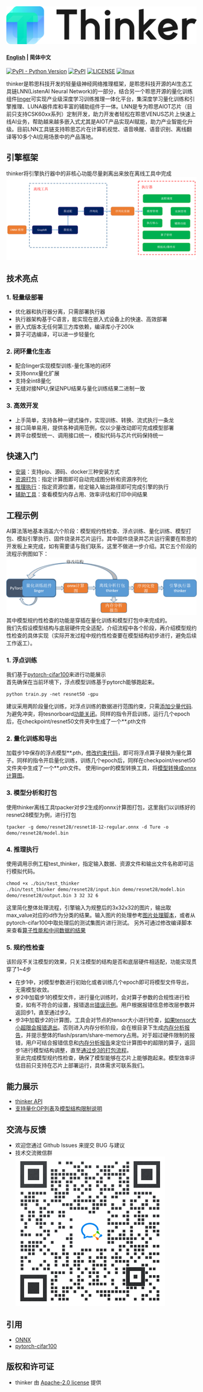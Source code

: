 ![thinker_logo](thinker/docs/images/thinker_logo.png)
--------------------------------------------------------------------------------
#### [English](README_EN.md) | 简体中文

[![PyPI - Python Version](https://img.shields.io/pypi/pyversions/pythinker.svg)](https://pypi.org/project/pythinker)
[![PyPI](https://badge.fury.io/py/pythinker.svg)](https://badge.fury.io/py/pythinker)
[![LICENSE](https://img.shields.io/github/license/LISTENAI/thinker.svg?style=flat-square)](https://github.com/LISTENAI/thinker/blob/main/LICENSE)
[![linux](https://github.com/LISTENAI/thinker/actions/workflows/linux_x86.yml/badge.svg)](https://github.com/LISTENAI/thinker/actions/workflows/linux_x86.yml)

thinker是聆思科技开发的轻量级神经网络推理框架，是聆思科技开源的AI生态工具链LNN(ListenAI Neural Network)的一部分，结合另一个聆思开源的量化训练组件[linger](https://github.com/LISTENAI/linger)可实现产业级深度学习训练推理一体化平台，集深度学习量化训练和引擎推理、LUNA器件库和丰富的辅助组件于一体。LNN是专为聆思AIOT芯片（目前只支持CSK60xx系列）定制开发，助力开发者轻松在聆思VENUS芯片上快速上线AI业务，帮助越来越多嵌入式尤其是AIOT产品实现AI赋能，助力产业智能化升级。目前LNN工具链支持聆思芯片在计算机视觉、语音唤醒、语音识别、离线翻译等10多个AI应用场景中的产品落地。

## 引擎框架
thinker将引擎执行器中的非核心功能尽量剥离出来放在离线工具中完成  
![thinker/docs/images/struct.png](thinker/docs/images/struct-CH.png)

## 技术亮点
### 1. 轻量级部署
* 优化器和执行器分离，只需部署执行器
* 执行器架构基于C语言，能实现在嵌入式设备上的快速、高效部署
* 嵌入式版本无任何第三方库依赖，编译库小于200k
* 算子可选编译，可以进一步轻量化

### 2. 闭环量化生态
* 配合linger实现模型训练-量化落地的闭环
* 支持onnx量化扩展
* 支持全int8量化
* 无缝对接NPU,保证NPU结果与量化训练结果二进制一致

### 3. 高效开发
* 上手简单，支持各种一键式操作，实现训练、转换、流式执行一条龙
* 接口简单易用，提供各种调用范例，仅以少量改动即可完成模型部署
* 跨平台模型统一、调用接口统一，模拟代码与芯片代码保持统一

## 快速入门
- [安装](thinker/docs/tutorial/install.md)：支持pip、源码、docker三种安装方式
- [资源打包](thinker/docs/tutorial/thinker_packer.md)：指定计算图即可自动完成图分析和资源序列化
- [推理执行](thinker/docs/tutorial/thinker_run.md)：指定资源位置，给定输入输出路径即可完成引擎的执行
- [辅助工具](thinker/docs/tutorial/thinker_performance.md)：查看模型内存占用、效率评估和打印中间结果

## 工程示例
  AI算法落地基本涵盖六个阶段：模型规约性检查、浮点训练、量化训练、模型打包、模拟引擎执行、固件烧录并芯片运行。其中固件烧录并芯片运行需要在聆思的开发板上来完成，如有需要请与我们联系，这里不做进一步介绍。其它五个阶段的流程示例图如下：  
  ![lnn_flow_path](thinker/docs/images/lnn_flow_path.png)    
  其中模型规约性检查的功能是穿插在量化训练和模型打包中来完成的。  
  我们先假设模型结构与底层硬件完全适配，介绍流程中各个阶段，再介绍模型规约性检查的具体实现（实际开发过程中规约性检查要在模型结构初步进行，避免后续工作返工）。
### 1. 浮点训练
  我们基于[pytorch-cifar100](https://github.com/weiaicunzai/pytorch-cifar100)来进行功能展示  
  首先确保在当前环境下，浮点模型训练基于pytorch能够跑起来。 
```Shell
python train.py -net resnet50 -gpu
```
  建议采用两阶段量化训练，对浮点训练的数据进行范围约束，只需[添加少量代码](thinker/docs/tutorial/resnet_modify1.md).  
  为避免冲突，将tesnorboard[功能关闭](thinker/docs/tutorial/resnet_modify2.md)。同样的指令开启训练，运行几个epoch后，在checkpoint/resnet50文件夹中生成了一个**.pth文件

### 2. 量化训练和导出
  加载步1中保存的浮点模型**.pth，[修改约束代码](thinker/docs/images/linger_set2.png)，即可将浮点算子替换为量化算子。同样的指令开启量化训练，训练几个epoch后，同样在checkpoint/resnet50文件夹中生成了一个**.pth文件。
  使用linger的模型转换工具，将[模型转换成onnx计算图](thinker/docs/images/onnx_export.png)。

### 3. 模型分析和打包
  使用thinker离线工具tpacker对步2生成的onnx计算图打包，这里我们以训练好的resnet28模型为例，进行打包
```Shell
tpacker -g demo/resnet28/resnet18-12-regular.onnx -d Ture -o demo/resnet28/model.bin
```

### 4. 推理执行
  使用调用示例工程test_thinker，指定输入数据、资源文件和输出文件名称即可运行模拟代码。  
```Shell
chmod +x ./bin/test_thinker
./bin/test_thinker demo/resnet28/input.bin demo/resnet28/model.bin demo/resnet28/output.bin 3 32 32 6
```
这里简化整体处理流程，引擎输入为规整后的3x32x32的图片，输出取max_value对应的id作为分类的结果。输入图片的处理参考[图片处理脚本](tools/image_preprocess.py)，或者从pytorch-cifar100中取处理后的测试集图片进行测试。
另外可通过修改编译脚本来查看[算子性能和中间数据的结果](thinker/docs/tutorial/thinker_performance.md)

### 5. 规约性检查
  该阶段不关注模型的效果，只关注模型的结构是否和底层硬件相适配，功能实现贯穿了1~4步
  * 在步1中，对模型参数进行初始化或者训练几个epoch即可将模型文件导出，无需模型收敛。
  * 步2中加载步1的模型文件，进行量化训练时，会对算子参数的合规性进行检查，如有不符合的设置，报错退出[错误示例](thinker/docs/images/resnet50_linger_err.png)。用户根据报错信息修改层参数并返回步1，直至通过步2。
  * 步3中加载步2的计算图，工具会对节点的tensor大小进行检查，[如果tensor大小超限会报错退出](thinker/docs/images/Resnet50_err.png)。否则进入内存分析阶段，会在根目录下生成[内存分析报告](thinker/docs/images/Resnet50_Mem1.png)，并提示整体的flash/psram/share-memory占用。对于超过硬件限制的报错，用户可结合报错信息和[内存分析报告](thinker/docs/images/Resnet50_Mem2.png)来定位计算图中的超限的算子，返回步1进行模型结构调整，直至[通过步3的打包流程](thinker/docs/images/Resnet50_sucess.png)。   
  至此完成模型规约性检查，确保了模型能够在芯片上能够跑起来。模型效率评估目前只支持在芯片上部署运行，具体需求可联系我们。  

## 能力展示
* [thinker API](thinker/docs/tutorial/thinker_api.md)
* [支持量化OP列表](https://github.com/LISTENAI/linger/blob/main/doc/tutorial/support_quant_ops.md)及[模型结构限制说明](thinker/docs/tutorial/restrain_of_model.md)

## 交流与反馈
- 欢迎您通过 Github Issues 来提交 BUG 与建议
- 技术交流微信群  
![concat us](thinker/docs/images/contact_me_qr.png)

## 引用
- [ONNX](https://github.com/onnx/onnx)
- [pytorch-cifar100](https://github.com/weiaicunzai/pytorch-cifar100)

## 版权和许可证
- thinker 由 [Apache-2.0 license](LICENSE) 提供
